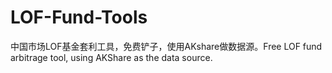 # LOF-Fund-Tools
中国市场LOF基金套利工具，免费铲子，使用AKshare做数据源。Free LOF fund arbitrage tool,  using AKShare as the data source.
